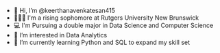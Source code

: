 - 👋 Hi, I’m @keerthanavenkatesan415
- 👩🏽‍🏫 I'm a rising sophomore at Rutgers University New Brunswick
- 💻 I'm Pursuing a double major in Data Science and Computer Science
- 👀 I’m interested in Data Analytics 
- 🌱 I’m currently learning Python and SQL to expand my skill set

<!---
keerthanavenkatesan415/keerthanavenkatesan415 is a ✨ special ✨ repository because its `README.md` (this file) appears on your GitHub profile.
You can click the Preview link to take a look at your changes.
--->
